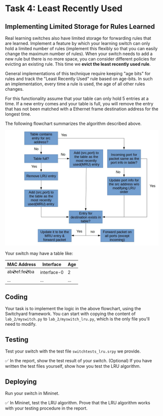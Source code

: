 # Task 4: Least Recently Used

## Implementing Limited Storage for Rules Learned

Real learning switches also have limited storage for forwarding rules that are learned. Implement a feature by which your learning switch can only hold a limited number of rules (implement this flexibly so that you can easily change the maximum number of rules). When your switch needs to add a new rule but there is no more space, you can consider different policies for evicting an existing rule. This time we **evict the least recently used rule**.

General implementations of this technique require keeping "age bits" for rules and track the "Least Recently Used" rule based on age-bits. In such an implementation, every time a rule is used, the age of all other rules changes.

For this functionality assume that your table can only hold 5 entries at a time. If a new entry comes and your table is full, you will remove the entry that has not been matched with a Ethernet frame destination address for the longest time.

The following flowchart summarizes the algorithm described above.

![flowchart](./assets/lru_flow.jpg)

Your switch may have a table like:

| MAC Address       | Interface   | Age |
| ----------------- | ----------- | --- |
| ab:cd:ef:fe:cd:ba | interface-0 | 2   |
| ...               | ...         | ... |

## Coding

Your task is to implement the logic in the above flowchart, using the Switchyard framework. You can start with copying the content of `lab_2/myswitch.py` to `lab_2/myswitch_lru.py`, which is the only file you'll need to modify.

## Testing

Test your switch with the test file `switchtests_lru.srpy` we provide.

✅ In the report, show the test result of your switch. (Optional) If you have written the test files yourself, show how you test the LRU algorithm.

## Deploying

Run your switch in Mininet.

✅ In Mininet, test the LRU algorithm. Prove that the LRU algorithm works with your testing procedure in the report.
